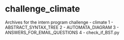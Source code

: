 # challenge_climate

Archives for the intern program challenge - climate
1 - ABSTRACT_SYNTAX_TREE 
2 - AUTOMATA_DIAGRAM
3 - ANSWERS_FOR_EMAIL_QUESTIONS
4 - check_if_BST.py
